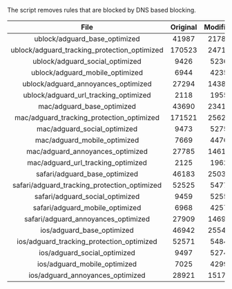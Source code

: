 The script removes rules that are blocked by DNS based blocking.


| File | Original | Modified |
|:----:|:-----:|:-----:|
| ublock/adguard_base_optimized | 41987 | 21788 |
| ublock/adguard_tracking_protection_optimized | 170523 | 24711 |
| ublock/adguard_social_optimized | 9426 | 5236 |
| ublock/adguard_mobile_optimized | 6944 | 4235 |
| ublock/adguard_annoyances_optimized | 27294 | 14381 |
| ublock/adguard_url_tracking_optimized | 2118 | 1955 |
| mac/adguard_base_optimized | 43690 | 23419 |
| mac/adguard_tracking_protection_optimized | 171521 | 25624 |
| mac/adguard_social_optimized | 9473 | 5275 |
| mac/adguard_mobile_optimized | 7669 | 4476 |
| mac/adguard_annoyances_optimized | 27785 | 14619 |
| mac/adguard_url_tracking_optimized | 2125 | 1962 |
| safari/adguard_base_optimized | 46183 | 25032 |
| safari/adguard_tracking_protection_optimized | 52525 | 5477 |
| safari/adguard_social_optimized | 9459 | 5255 |
| safari/adguard_mobile_optimized | 6968 | 4257 |
| safari/adguard_annoyances_optimized | 27909 | 14692 |
| ios/adguard_base_optimized | 46942 | 25542 |
| ios/adguard_tracking_protection_optimized | 52571 | 5484 |
| ios/adguard_social_optimized | 9497 | 5274 |
| ios/adguard_mobile_optimized | 7025 | 4299 |
| ios/adguard_annoyances_optimized | 28921 | 15176 |